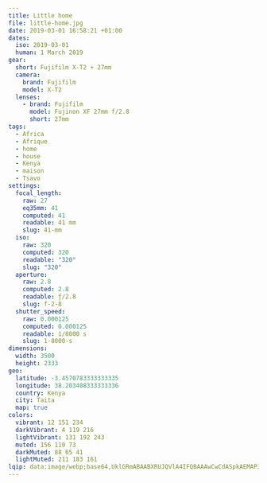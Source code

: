 ```yaml
---
title: Little home
file: little-home.jpg
date: 2019-03-01 16:58:21 +01:00
dates:
  iso: 2019-03-01
  human: 1 March 2019
gear:
  short: Fujifilm X-T2 + 27mm
  camera:
    brand: Fujifilm
    model: X-T2
  lenses:
    - brand: Fujifilm
      model: Fujinon XF 27mm f/2.8
      short: 27mm
tags:
  - Africa
  - Afrique
  - home
  - house
  - Kenya
  - maison
  - Tsavo
settings:
  focal_length:
    raw: 27
    eq35mm: 41
    computed: 41
    readable: 41 mm
    slug: 41-mm
  iso:
    raw: 320
    computed: 320
    readable: "320"
    slug: "320"
  aperture:
    raw: 2.8
    computed: 2.8
    readable: ƒ/2.8
    slug: f-2-8
  shutter_speed:
    raw: 0.000125
    computed: 0.000125
    readable: 1/8000 s
    slug: 1-8000-s
dimensions:
  width: 3500
  height: 2333
geo:
  latitude: -3.4570783333333335
  longitude: 38.203408333333336
  country: Kenya
  city: Taita
  map: true
colors:
  vibrant: 12 151 234
  darkVibrant: 4 119 216
  lightVibrant: 131 192 243
  muted: 156 110 73
  darkMuted: 88 65 41
  lightMuted: 211 183 161
lqip: data:image/webp;base64,UklGRmABAABXRUJQVlA4IFQBAAAwCwCdASpkAEMAP3Gowlm0v7elL5Wsc/AuCU2/kBieTMfX+AtgYUwhVE6mRcuWFOJW/AO2JucGtJLkHUbw78AJHIk4Lf84wFSnAVVWxmVAkAYYEYdCejitgV1CRSKDajiIAAD+2HOWFX+LuxHGTw/Xrp72WOe6DIKWq9IiKhLDBqLZzCiHHtrjHRSR0/JqqoUh+AbVHoyl1QcfZESAWyb3DgW2YBq/n8nKwwsghsb9lYlqlDpMKDiVqPPhEncUHa2Oj7UOLKt+jt/5IEiMhG+BwmAa4C/XS+ASm6Np89pn1e7mSroNVP8Me/22SuTOnF766xjGRkvTFAOmn6dYSRV0hPNhtyRyAZ5zIajGXzMYV6oIBZ/TwIz7wE/l9sxCa7vsWADuqnNfwsVJzWjy0H7J79Aib4v//1Wuwl+RCg+OYxx7CgyWDarPk/AXWa3O0X5AAAAA
---
```



